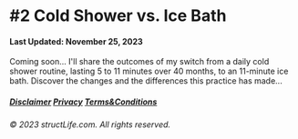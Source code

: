 #  \#2 Cold Shower vs. Ice Bath  

#### Last Updated: November 25, 2023

Coming soon... I'll share the outcomes of my switch from a daily cold shower routine, lasting 5 to 11 minutes over 40 months, to an 11-minute ice bath. Discover the changes and the differences this practice has made...


##### [Disclaimer](/#/about-disclaimer)  [Privacy](/#/about-privacy-policy)  [Terms&Conditions](/#/about-terms-conditions)

###### © 2023 structLife.com. All rights reserved.